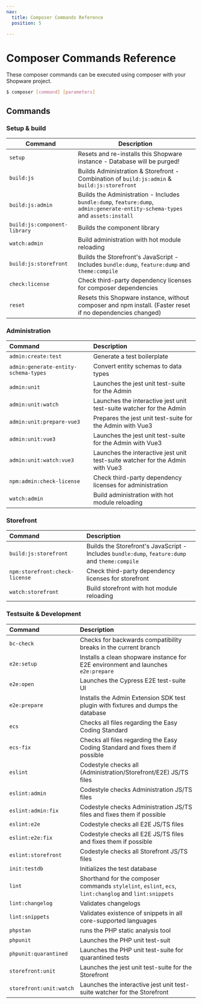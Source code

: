 ```yaml
---
nav:
  title: Composer Commands Reference
  position: 5

---
```


# Composer Commands Reference

These composer commands can be executed using composer with your Shopware project.

```bash
$ composer [command] [parameters]
```

## Commands

### Setup & build
| Command                      | Description                                                                                                                   |
|------------------------------|-------------------------------------------------------------------------------------------------------------------------------|
| `setup`                      | Resets and re-installs this Shopware instance - Database will be purged!                                                      |
| `build:js`                   | Builds Administration & Storefront - Combination of `build:js:admin` & `build:js:storefront`                                  |
| `build:js:admin`             | Builds the Administration - Includes `bundle:dump`, `feature:dump`, `admin:generate-entity-schema-types` and `assets:install` |
| `build:js:component-library` | Builds the component library                                                                                                  |
| `watch:admin`                | Build administration with hot module reloading                                                                                |
| `build:js:storefront`        | Builds the Storefront's JavaScript - Includes `bundle:dump`, `feature:dump` and `theme:compile`                               |
| `check:license`              | Check third-party dependency licenses for composer dependencies                                                               |
| `reset`                      | Resets this Shopware instance, without composer and npm install. (Faster reset if no dependencies changed)                    |


### Administration

| Command                              | Description                                                                   |
|:-------------------------------------|:------------------------------------------------------------------------------|
| `admin:create:test`                  | Generate a test boilerplate                                                   |
| `admin:generate-entity-schema-types` | Convert entity schemas to data types                                          |
| `admin:unit`                         | Launches the jest unit test-suite for the Admin                               |
| `admin:unit:watch`                   | Launches the interactive jest unit test-suite watcher for the Admin           |
| `admin:unit:prepare-vue3`            | Prepares the jest unit test-suite for the Admin with Vue3                     |
| `admin:unit:vue3`                    | Launches the jest unit test-suite for the Admin with Vue3                     |
| `admin:unit:watch:vue3`              | Launches the interactive jest unit test-suite watcher for the Admin with Vue3 |
| `npm:admin:check-license`            | Check third-party dependency licenses for administration                      |
| `watch:admin`                        | Build administration with hot module reloading                                |


### Storefront

| Command                        | Description                                                                                     |
|:-------------------------------|:------------------------------------------------------------------------------------------------|
| `build:js:storefront`          | Builds the Storefront's JavaScript - Includes `bundle:dump`, `feature:dump` and `theme:compile` |
| `npm:storefront:check-license` | Check third-party dependency licenses for storefront                                            |
| `watch:storefront`             | Build storefront with hot module reloading                                                      |

### Testsuite & Development

| Command                 | Description                                                                                           |
|:------------------------|:------------------------------------------------------------------------------------------------------|
| `bc-check`              | Checks for backwards compatibility breaks in the current branch                                       |
| `e2e:setup`             | Installs a clean shopware instance for E2E environment and launches `e2e:prepare`                     |
| `e2e:open`              | Launches the Cypress E2E test-suite UI                                                                |
| `e2e:prepare`           | Installs the Admin Extension SDK test plugin with fixtures and dumps the database                     |
| `ecs`                   | Checks all files regarding the Easy Coding Standard                                                   |
| `ecs-fix`               | Checks all files regarding the Easy Coding Standard and fixes them if possible                        |
| `eslint`                | Codestyle checks all (Administration/Storefront/E2E) JS/TS files                                      |
| `eslint:admin`          | Codestyle checks Administration JS/TS files                                                           |
| `eslint:admin:fix`      | Codestyle checks Administration JS/TS files and fixes them if possible                                |
| `eslint:e2e`            | Codestyle checks all E2E JS/TS files                                                                  |
| `eslint:e2e:fix`        | Codestyle checks all E2E JS/TS files and fixes them if possible                                       |
| `eslint:storefront`     | Codestyle checks all Storefront JS/TS files                                                           |
| `init:testdb`           | Initializes the test database                                                                         |
| `lint`                  | Shorthand for the composer commands `stylelint`, `eslint`, `ecs`, `lint:changlog` and `lint:snippets` |
| `lint:changelog`        | Validates changelogs                                                                                  |
| `lint:snippets`         | Validates existence of snippets in all core-supported languages                                       |
| `phpstan`               | runs the PHP static analysis tool                                                                     |
| `phpunit`               | Launches the PHP unit test-suit                                                                       |
| `phpunit:quarantined`   | Launches the PHP unit test-suite for quarantined tests                                                |
| `storefront:unit`       | Launches the jest unit test-suite for the Storefront                                                  |
| `storefront:unit:watch` | Launches the interactive jest unit test-suite watcher for the Storefront                              |